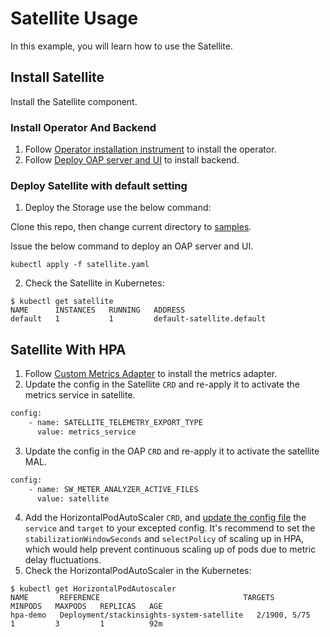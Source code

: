 # Satellite Usage

In this example, you will learn how to use the Satellite.

## Install Satellite

Install the Satellite component.

### Install Operator And Backend

1. Follow [Operator installation instrument](../../README.md#operator) to install the operator.
2. Follow [Deploy OAP server and UI](./default-backend.md) to install backend.

### Deploy Satellite with default setting

1. Deploy the Storage use the below command:

Clone this repo, then change current directory to [samples](../../operator/config/samples).

Issue the below command to deploy an OAP server and UI.

```shell
kubectl apply -f satellite.yaml
```

2. Check the Satellite in Kubernetes:

```shell
$ kubectl get satellite
NAME      INSTANCES   RUNNING   ADDRESS
default   1           1         default-satellite.default
```

## Satellite With HPA

1. Follow [Custom Metrics Adapter](./../custom-metrics-adapter.md) to install the metrics adapter.
2. Update the config in the Satellite `CRD` and re-apply it to activate the metrics service in satellite.
```xml
config:
    - name: SATELLITE_TELEMETRY_EXPORT_TYPE
      value: metrics_service
```
3. Update the config in the OAP `CRD` and re-apply it to activate the satellite MAL.

```xml
config:
    - name: SW_METER_ANALYZER_ACTIVE_FILES
      value: satellite
```

4. Add the HorizontalPodAutoScaler `CRD`, and [update the config file](../../operator/config/samples/satellite-hpa.yaml) the `service` and `target` to your excepted config.
   It's recommend to set the `stabilizationWindowSeconds` and `selectPolicy` of scaling up in HPA, which would help prevent continuous scaling up of pods due to metric delay fluctuations. 
5. Check the HorizontalPodAutoScaler in the Kubernetes:

```shell
$ kubectl get HorizontalPodAutoscaler
NAME       REFERENCE                                TARGETS        MINPODS   MAXPODS   REPLICAS   AGE
hpa-demo   Deployment/stackinsights-system-satellite   2/1900, 5/75   1         3         1          92m
```
